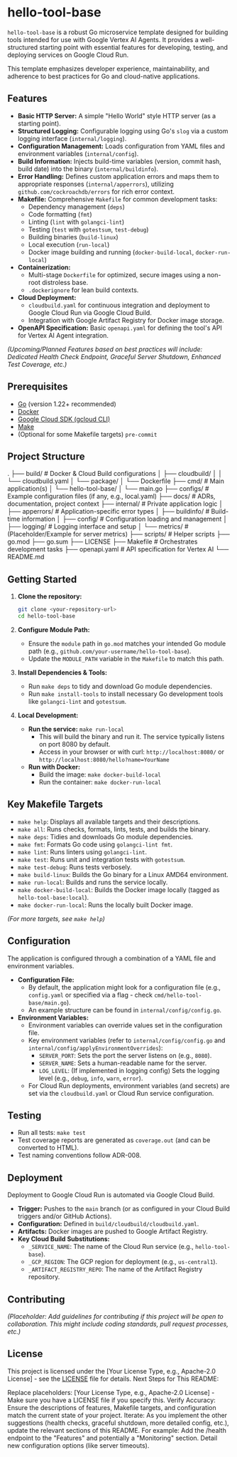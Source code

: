 # hello-tool-base

`hello-tool-base` is a robust Go microservice template designed for building tools intended for use with Google Vertex AI Agents. It provides a well-structured starting point with essential features for developing, testing, and deploying services on Google Cloud Run.

This template emphasizes developer experience, maintainability, and adherence to best practices for Go and cloud-native applications.

## Features

* **Basic HTTP Server:** A simple "Hello World" style HTTP server (as a starting point).
* **Structured Logging:** Configurable logging using Go's `slog` via a custom logging interface (`internal/logging`).
* **Configuration Management:** Loads configuration from YAML files and environment variables (`internal/config`).
* **Build Information:** Injects build-time variables (version, commit hash, build date) into the binary (`internal/buildinfo`).
* **Error Handling:** Defines custom application errors and maps them to appropriate responses (`internal/apperrors`), utilizing `github.com/cockroachdb/errors` for rich error context.
* **Makefile:** Comprehensive `Makefile` for common development tasks:
  * Dependency management (`deps`)
  * Code formatting (`fmt`)
  * Linting (`lint` with `golangci-lint`)
  * Testing (`test` with `gotestsum`, `test-debug`)
  * Building binaries (`build-linux`)
  * Local execution (`run-local`)
  * Docker image building and running (`docker-build-local`, `docker-run-local`)
* **Containerization:**
  * Multi-stage `Dockerfile` for optimized, secure images using a non-root distroless base.
  * `.dockerignore` for lean build contexts.
* **Cloud Deployment:**
  * `cloudbuild.yaml` for continuous integration and deployment to Google Cloud Run via Google Cloud Build.
  * Integration with Google Artifact Registry for Docker image storage.
* **OpenAPI Specification:** Basic `openapi.yaml` for defining the tool's API for Vertex AI Agent integration.

*(Upcoming/Planned Features based on best practices will include: Dedicated Health Check Endpoint, Graceful Server Shutdown, Enhanced Test Coverage, etc.)*

## Prerequisites

* [Go](https://golang.org/dl/) (version 1.22+ recommended)
* [Docker](https://www.docker.com/get-started)
* [Google Cloud SDK (gcloud CLI)](https://cloud.google.com/sdk/docs/install)
* [Make](https://www.gnu.org/software/make/)
* (Optional for some Makefile targets) `pre-commit`

## Project Structure

.
├── build/                # Docker & Cloud Build configurations
│   ├── cloudbuild/
│   │   └── cloudbuild.yaml
│   └── package/
│       └── Dockerfile
├── cmd/                  # Main application(s)
│   └── hello-tool-base/
│       └── main.go
├── configs/              # Example configuration files (if any, e.g., local.yaml)
├── docs/                 # ADRs, documentation, project context
├── internal/             # Private application logic
│   ├── apperrors/        # Application-specific error types
│   ├── buildinfo/        # Build-time information
│   ├── config/           # Configuration loading and management
│   ├── logging/          # Logging interface and setup
│   └── metrics/          # (Placeholder/Example for server metrics)
├── scripts/              # Helper scripts
├── go.mod
├── go.sum
├── LICENSE
├── Makefile              # Orchestrates development tasks
├── openapi.yaml          # API specification for Vertex AI
└── README.md

## Getting Started

1. **Clone the repository:**

    ```bash
    git clone <your-repository-url>
    cd hello-tool-base
    ```

2. **Configure Module Path:**
    * Ensure the `module` path in `go.mod` matches your intended Go module path (e.g., `github.com/your-username/hello-tool-base`).
    * Update the `MODULE_PATH` variable in the `Makefile` to match this path.

3. **Install Dependencies & Tools:**
    * Run `make deps` to tidy and download Go module dependencies.
    * Run `make install-tools` to install necessary Go development tools like `golangci-lint` and `gotestsum`.

4. **Local Development:**
    * **Run the service:** `make run-local`
        * This will build the binary and run it. The service typically listens on port 8080 by default.
        * Access in your browser or with curl: `http://localhost:8080/` or `http://localhost:8080/hello?name=YourName`
    * **Run with Docker:**
        * Build the image: `make docker-build-local`
        * Run the container: `make docker-run-local`

## Key Makefile Targets

* `make help`: Displays all available targets and their descriptions.
* `make all`: Runs checks, formats, lints, tests, and builds the binary.
* `make deps`: Tidies and downloads Go module dependencies.
* `make fmt`: Formats Go code using `golangci-lint fmt`.
* `make lint`: Runs linters using `golangci-lint`.
* `make test`: Runs unit and integration tests with `gotestsum`.
* `make test-debug`: Runs tests verbosely.
* `make build-linux`: Builds the Go binary for a Linux AMD64 environment.
* `make run-local`: Builds and runs the service locally.
* `make docker-build-local`: Builds the Docker image locally (tagged as `hello-tool-base:local`).
* `make docker-run-local`: Runs the locally built Docker image.

*(For more targets, see `make help`)*

## Configuration

The application is configured through a combination of a YAML file and environment variables.

* **Configuration File:**
  * By default, the application might look for a configuration file (e.g., `config.yaml` or specified via a flag - check `cmd/hello-tool-base/main.go`).
  * An example structure can be found in `internal/config/config.go`.
* **Environment Variables:**
  * Environment variables can override values set in the configuration file.
  * Key environment variables (refer to `internal/config/config.go` and `internal/config/applyEnvironmentOverrides`):
    * `SERVER_PORT`: Sets the port the server listens on (e.g., `8080`).
    * `SERVER_NAME`: Sets a human-readable name for the server.
    * `LOG_LEVEL`: (If implemented in logging config) Sets the logging level (e.g., `debug`, `info`, `warn`, `error`).
  * For Cloud Run deployments, environment variables (and secrets) are set via the `cloudbuild.yaml` or Cloud Run service configuration.

## Testing

* Run all tests: `make test`
* Test coverage reports are generated as `coverage.out` (and can be converted to HTML).
* Test naming conventions follow ADR-008.

## Deployment

Deployment to Google Cloud Run is automated via Google Cloud Build.

* **Trigger:** Pushes to the `main` branch (or as configured in your Cloud Build triggers and/or GitHub Actions).
* **Configuration:** Defined in `build/cloudbuild/cloudbuild.yaml`.
* **Artifacts:** Docker images are pushed to Google Artifact Registry.
* **Key Cloud Build Substitutions:**
  * `_SERVICE_NAME`: The name of the Cloud Run service (e.g., `hello-tool-base`).
  * `_GCP_REGION`: The GCP region for deployment (e.g., `us-central1`).
  * `_ARTIFACT_REGISTRY_REPO`: The name of the Artifact Registry repository.

## Contributing

*(Placeholder: Add guidelines for contributing if this project will be open to collaboration. This might include coding standards, pull request processes, etc.)*

## License

This project is licensed under the [Your License Type, e.g., Apache-2.0 License] - see the [LICENSE](LICENSE) file for details.
Next Steps for This README:

Replace placeholders:
<your-repository-url>
[Your License Type, e.g., Apache-2.0 License] - Make sure you have a LICENSE file if you specify this.
Verify Accuracy: Ensure the descriptions of features, Makefile targets, and configuration match the current state of your project.
Iterate: As you implement the other suggestions (health checks, graceful shutdown, more detailed config, etc.), update the relevant sections of this README. For example:
Add the /health endpoint to the "Features" and potentially a "Monitoring" section.
Detail new configuration options (like server timeouts).
